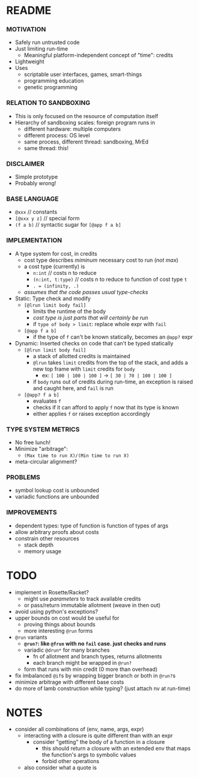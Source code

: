 # README #

### MOTIVATION ###
* Safely run untrusted code
* Just limiting run-time
    - Meaningful platform-independent concept of "time": credits
* Lightweight
* Uses
    - scriptable user interfaces, games, smart-things
    - programming education
    - genetic programming

### RELATION TO SANDBOXING ###
* This is only focused on the resource of computation itself
* Hierarchy of sandboxing scales: foreign program runs in
    - different hardware: multiple computers
    - different process: OS level
    - same process, different thread: sandboxing, MrEd
    - same thread: this!

### DISCLAIMER ###
* Simple prototype
* Probably wrong!

### BASE LANGUAGE ###
* `@xxx` // constants
* `[@xxx y z]` // special form
* `(f a b)` // syntactic sugar for `[@app f a b]`

### IMPLEMENTATION ###
* A type system for cost, in credits
    - cost type describes *miminum* necessary cost to run (*not max*)
    - a cost type (currently) is
        + `n:int` // costs n to reduce
        + `(n:int, t:type)` // costs n to reduce to function of cost type `t`
        + `. = (infinity, .)`
    - *assumes that the code passes usual type-checks*
* Static: Type check and modify
    - `[@lrun limit body fail]` 
        + limits the runtime of the body 
        + *cost type is just parts that will certainly be run*
        + if `type of body > limit`: replace whole expr with `fail`
    - `[@app f a b]`
        + if the type of `f` can't be known statically, becomes an `@app?` expr
* Dynamic: Inserted checks on code that can't be typed statically
    - `[@lrun limit body fail]`
        + a stack of allotted credits is maintained
        + `@lrun` takes `limit` credits from the top of the stack, and adds a new top frame with `limit` credits for `body`
            * ex: `[ 100 | 100 | 100 ]` -> `[ 30 | 70 | 100 | 100 ]`
        + if `body` runs out of credits during run-time, an exception is raised and caught here, and `fail` is run
    - `[@app? f a b]`
        + evaluates `f`
        + checks if it can afford to apply `f` now that its type is known
        + either applies `f` or raises exception accordingly

### TYPE SYSTEM METRICS ###
* No free lunch!
* Minimize "arbitrage": 
    - `(Max time to run X)/(Min time to run X)`
* meta-circular alignment?

### PROBLEMS ###
* symbol lookup cost is unbounded
* variadic functions are unbounded

### IMPROVEMENTS ###
* dependent types: type of function is function of types of args
* allow arbitrary proofs about costs
* constrain other resources
    - stack depth
    - memory usage




# TODO #
* implement in Rosette/Racket?
    - might use *parameters* to track available credits
    - or pass/return immutable allotment (weave in then out)
* avoid using python's exceptions?
* upper bounds on cost would be useful for
    - proving things about bounds
    - more interesting `@run` forms
* `@run` variants
    - **`@run?`: like `@frun` with no `fail` case. just checks and runs**
    - variadic `@drun*` for many branches
        + fn of allotment and branch types, returns allotments
        + each branch might be wrapped in `@run?`
    - form that runs with min credit (0 more than overhead)
* fix imbalanced `@if`s by wrapping bigger branch or both in `@run?`s
* minimize arbitrage with different base costs
* do more of lamb construction while typing? (just attach nv at run-time)

# NOTES #
* consider all combinations of (env, name, args, expr)
    - interacting with a closure is quite different than with an expr
        + consider "getting" the body of a function in a closure 
            * this should return a closure with an extended env that maps the function's args to symbolic values
            * forbid other operations
    - also consider what a quote is












